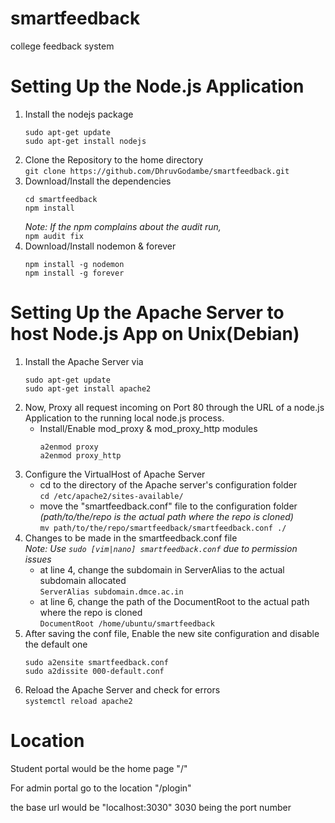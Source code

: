 # smartfeedback
college feedback system

# Setting Up the Node.js Application
1. Install the nodejs package
    ```
    sudo apt-get update
    sudo apt-get install nodejs
    ```
2. Clone the Repository to the home directory  
    `git clone https://github.com/DhruvGodambe/smartfeedback.git`
3. Download/Install the dependencies 
    ```
    cd smartfeedback
    npm install
    ```
    _Note: If the npm complains about the audit run,_   
    `npm audit fix`
4. Download/Install nodemon & forever
    ```
    npm install -g nodemon
    npm install -g forever
    ```
    
# Setting Up the Apache Server to host Node.js App on Unix(Debian)

1. Install the Apache Server via   
    ```
    sudo apt-get update   
    sudo apt-get install apache2
    ```
2. Now, Proxy all request incoming on Port 80 through the URL of a node.js Application to the running local node.js process.   
    - Install/Enable mod_proxy & mod_proxy_http modules  
      ```
      a2enmod proxy
      a2enmod proxy_http
      ```
3. Configure the VirtualHost of Apache Server
    - cd to the directory of the Apache server's configuration folder   
    `cd /etc/apache2/sites-available/`
    - move the "smartfeedback.conf" file to the configuration folder   
    _(path/to/the/repo is the actual path where the repo is cloned)_        
    `mv path/to/the/repo/smartfeedback/smartfeedback.conf ./`
4. Changes to be made in the smartfeedback.conf file   
    _Note: Use `sudo [vim|nano] smartfeedback.conf` due to permission issues_      
    - at line 4, change the subdomain in ServerAlias to the actual subdomain allocated   
    `ServerAlias subdomain.dmce.ac.in`
    - at line 6, change the path of the DocumentRoot to the actual path where the repo is cloned   
    `DocumentRoot /home/ubuntu/smartfeedback`
5. After saving the conf file, Enable the new site configuration and disable the default one
    ```
    sudo a2ensite smartfeedback.conf
    sudo a2dissite 000-default.conf
    ```
6. Reload the Apache Server and check for errors   
    `systemctl reload apache2`
    
# Location

Student portal would be the home page "/"

For admin portal go to the location "/plogin"

the base url would be "localhost:3030" 3030 being the port number
